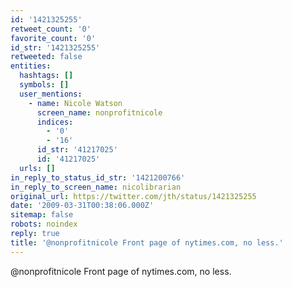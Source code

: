 ```yaml
---
id: '1421325255'
retweet_count: '0'
favorite_count: '0'
id_str: '1421325255'
retweeted: false
entities:
  hashtags: []
  symbols: []
  user_mentions:
    - name: Nicole Watson
      screen_name: nonprofitnicole
      indices:
        - '0'
        - '16'
      id_str: '41217025'
      id: '41217025'
  urls: []
in_reply_to_status_id_str: '1421200766'
in_reply_to_screen_name: nicolibrarian
original_url: https://twitter.com/jth/status/1421325255
date: '2009-03-31T00:38:06.000Z'
sitemap: false
robots: noindex
reply: true
title: '@nonprofitnicole Front page of nytimes.com, no less.'
---
```


@nonprofitnicole Front page of nytimes.com, no less.